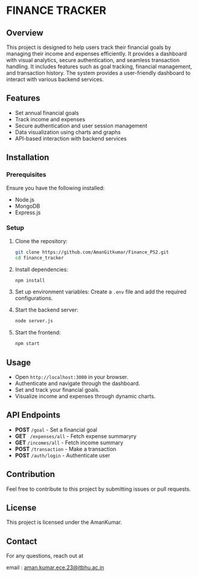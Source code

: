 # FINANCE TRACKER

## Overview

This project is designed to help users track their financial goals by managing their income and expenses efficiently. It provides a dashboard with visual analytics, secure authentication, and seamless transaction handling. It includes features such as goal tracking, financial management, and transaction history. The system provides a user-friendly dashboard to interact with various backend services.

## Features

- Set annual financial goals
- Track income and expenses
- Secure authentication and user session management
- Data visualization using charts and graphs
- API-based interaction with backend services

## Installation

### Prerequisites

Ensure you have the following installed:

- Node.js
- MongoDB
- Express.js

### Setup

1. Clone the repository:

   ```sh
   git clone https://github.com/AmanGitkumar/Finance_PS2.git
   cd finance_tracker
   ```

2. Install dependencies:

   ```sh
   npm install
   ```

3. Set up environment variables: Create a `.env` file and add the required configurations.

4. Start the backend server:

   ```sh
   node server.js
   ```

5. Start the frontend:

   ```sh
   npm start
   ```

## Usage

- Open `http://localhost:3000` in your browser.
- Authenticate and navigate through the dashboard.
- Set and track your financial goals.
- Visualize income and expenses through dynamic charts.

## API Endpoints

- **POST** `/goal` - Set a financial goal
- **GET** ` /expenses/all` - Fetch expense summaryry
- **GET** `/incomes/all` - Fetch income summary
- **POST** `/transaction` - Make a transaction
- **POST** `/auth/login` - Authenticate user

## Contribution

Feel free to contribute to this project by submitting issues or pull requests.

## License

This project is licensed under the AmanKumar.

## Contact

For any questions, reach out at 

email : [aman.kumar.ece.23@itbhu.ac.in](mailto\:aman.kumar.ece.23@itbhu.ac.in)


